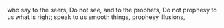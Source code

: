 who say to the seers, Do not see, and to the prophets, Do not prophesy to us what is right; speak to us smooth things, prophesy illusions,
